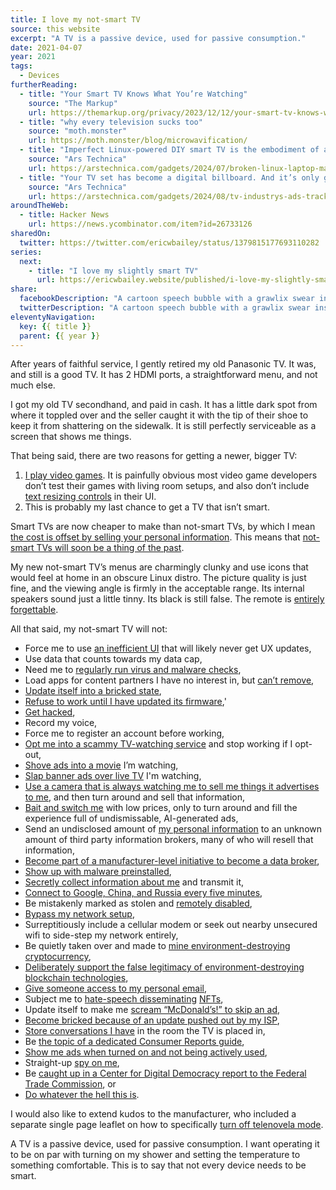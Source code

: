 ```yaml
---
title: I love my not-smart TV
source: this website
excerpt: "A TV is a passive device, used for passive consumption."
date: 2021-04-07
year: 2021
tags:
  - Devices
furtherReading:
  - title: "Your Smart TV Knows What You’re Watching"
    source: "The Markup"
    url: https://themarkup.org/privacy/2023/12/12/your-smart-tv-knows-what-youre-watching
  - title: "why every television sucks too"
    source: "moth.monster"
    url: https://moth.monster/blog/microwavification/
  - title: "Imperfect Linux-powered DIY smart TV is the embodiment of ad fatigue"
    source: "Ars Technica"
    url: https://arstechnica.com/gadgets/2024/07/broken-linux-laptop-makes-for-a-fine-smart-tv-alternative/
  - title: "Your TV set has become a digital billboard. And it’s only getting worse."
    source: "Ars Technica"
    url: https://arstechnica.com/gadgets/2024/08/tv-industrys-ads-tracking-obsession-is-turning-your-living-room-into-a-store/
aroundTheWeb:
  - title: Hacker News
    url: https://news.ycombinator.com/item?id=26733126
sharedOn:
  twitter: https://twitter.com/ericwbailey/status/1379815177693110282
series:
  next:
    - title: "I love my slightly smart TV"
      url: https://ericwbailey.website/published/i-love-my-slightly-smart-tiny-tv/
share:
  facebookDescription: "A cartoon speech bubble with a grawlix swear inside it."
  twitterDescription: "A cartoon speech bubble with a grawlix swear inside it."
eleventyNavigation:
  key: {{ title }}
  parent: {{ year }}
---
```


After years of faithful service, I gently retired my old Panasonic TV. It was, and still is a good TV. It has 2 HDMI ports, a straightforward menu, and not much else.

I got my old TV secondhand, and paid in cash. It has a little dark spot from where it toppled over and the seller caught it with the tip of their shoe to keep it from shattering on the sidewalk. It is still perfectly serviceable as a screen that shows me things.

That being said, there are two reasons for getting a newer, bigger TV:

1. [I play video games](https://twitter.com/ericwbailey/status/1338300226612961283). It is painfully obvious most video game developers don’t test their games with living room setups, and also don’t include [text resizing controls](https://www.gamasutra.com/view/news/367615/Legible_font_still_one_of_the_biggest_accessibility_issues_in_games.php) in their UI.
2. This is probably my last chance to get a TV that isn’t smart.

Smart TVs are now cheaper to make than not-smart TVs, by which I mean [the cost is offset by selling your personal information](https://www.mentalfloss.com/article/581286/smart-tvs-are-cheap-because-they-sell-your-data). This means that [not-smart TVs will soon be a thing of the past](https://arstechnica.com/gadgets/2021/05/vizio-tv-buyers-are-becoming-the-product-vizio-sells-not-just-its-customers/).

My new not-smart TV’s menus are charmingly clunky and use icons that would feel at home in an obscure Linux distro. The picture quality is just fine, and the viewing angle is firmly in the acceptable range. Its internal speakers sound just a little tinny. Its black is still false. The remote is [entirely forgettable](https://twitter.com/jaredsinclair/status/674286887289294848).

All that said, my not-smart TV will not:

- Force me to use [an inefficient UI](https://www.inputmag.com/features/why-do-so-many-smart-tv-interfaces-still-suck-lg-samsung) that will likely never get UX updates,
- Use data that counts towards my data cap,
- Need me to [regularly run virus and malware checks](https://www.samsung.com/us/support/answer/ANS00077524/),
- Load apps for content partners I have no interest in, but [can’t remove](https://twitter.com/SamsungUK/status/1453432765656059907),
- [Update itself into a bricked state](https://www.zdnet.com/article/samsungs-bad-software-update-bricks-smart-tvs/),
- [Refuse to work until I have updated its firmware](https://twitter.com/isislovecruft/status/1487947074901463040),'
- [Get hacked](https://arstechnica.com/security/2024/04/patches-released-for-as-many-as-91000-hackable-lg-tvs-exposed-to-the-internet/),
- Record my voice,
- Force me to register an account before working,
- [Opt me into a scammy TV-watching service](https://medium.com/@amandam_95165/what-you-dont-know-about-hp-instant-ink-until-it-s-too-late-fb730e752ab4) and stop working if I opt-out,
- [Shove ads into a movie](https://arstechnica.com/gadgets/2015/02/samsung-smart-tvs-inserting-ads-into-third-party-apps/) I’m watching,
- [Slap banner ads over live TV](https://arstechnica.com/gadgets/2022/01/some-roku-smart-tvs-are-now-showing-banner-ads-over-live-tv/) I'm watching,
- [Use a camera that is always watching me to sell me things it advertises to me](https://arstechnica.com/gadgets/2023/12/upcoming-wireless-tvs-sell-users-on-screen-products-when-they-raise-their-hand/), and then turn around and sell that information,
- [Bait and switch me](https://arstechnica.com/gadgets/2023/11/after-luring-customers-with-low-prices-amazon-stuffs-fire-tvs-with-ads/) with low prices, only to turn around and fill the experience full of undismissable, AI-generated ads,
- Send an undisclosed amount of [my personal information](https://www.washingtonpost.com/technology/2019/09/18/you-watch-tv-your-tv-watches-back/) to an unknown amount of third party information brokers, many of who will resell that information,
- [Become part of a manufacturer-level initiative to become a data broker](https://gizmodo.com/lg-s-latest-announcement-solidifies-everything-wrong-wi-1848425315),
- [Show up with malware preinstalled](https://arstechnica.com/information-technology/2023/05/potentially-millions-of-android-tvs-and-phones-come-with-malware-preinstalled/),
- [Secretly collect information about me](https://www.consumerreports.org/privacy/how-to-turn-off-smart-tv-snooping-features/) and transmit it,
- [Connect to Google, China, and Russia every five minutes](https://svrooij.io/2023/01/25/disconnect-your-smart-appliance/),
- Be mistakenly marked as stolen and [remotely disabled](https://www.theverge.com/2021/8/25/22640876/samsung-television-block-function-stolen-tv-sets-south-africa),
- [Bypass my network setup](https://labzilla.io/blog/force-dns-pihole),
- Surreptitiously include a cellular modem or seek out nearby unsecured wifi to side-step my network entirely,
- Be quietly taken over and made to [mine environment-destroying cryptocurrency](https://decrypt.co/18980/hacking-group-secretly-mining-crypto-android-smart-tvs),
- [Deliberately support the false legitimacy of environment-destroying blockchain technologies](https://www.theverge.com/2022/1/2/22858698/samsung-2022-tvs-nft-support-announced-cryptocurrency),
- [Give someone access to my personal email](https://www.404media.co/android-tvs-can-expose-user-email-inboxes/),
- Subject me to [hate-speech disseminating](https://www.wsj.com/articles/islamic-state-turns-to-nfts-to-spread-terror-message-11662292800) [NFTs](https://www.theverge.com/2022/9/4/23336997/lg-bringing-nfts-smart-tvs-cryptocurrency),
- Update itself to make me [scream “McDonald’s!” to skip an ad](https://www.fastcompany.com/90185994/sony-files-patent-to-make-tv-ads-into-video-games),
- [Become bricked because of an update pushed out by my ISP](https://arstechnica.com/gadgets/2024/09/telecom-accused-of-bricking-hundreds-of-tvs-streaming-sticks-with-bad-update/),
- [Store conversations I have](https://www.techdirt.com/2015/02/09/samsungs-smart-tvs-are-collecting-storing-your-private-conversations/) in the room the TV is placed in,
- Be [the topic of a dedicated Consumer Reports guide](https://www.consumerreports.org/electronics/privacy/how-to-turn-off-smart-tv-snooping-features-a4840102036/),
- [Show me ads when turned on and not being actively used](https://www.theverge.com/2024/9/26/24254935/lg-smart-tv-oled-screensaver-ads-idle-mode),
- Straight-up [spy on me](https://www.techdirt.com/2017/02/07/vizio-fined-22-million-not-telling-customers-their-tvs-were-spying-them/),
- Be [caught up in a Center for Digital Democracy report to the Federal Trade Commission](https://arstechnica.com/gadgets/2024/10/streaming-industry-has-unprecedented-surveillance-manipulation-capabilities/), or
- [Do whatever the hell this is](https://cohost.org/ghoulnoise/post/5286766-do-not-buy-hisense-t).

I would also like to extend kudos to the manufacturer, who included a separate single page leaflet on how to specifically [turn off telenovela mode](https://www.cined.com/the-soap-opera-effect-how-your-tv-is-destroying-cinematic-efforts/).

A TV is a passive device, used for passive consumption. I want operating it to be on par with turning on my shower and setting the temperature to something comfortable. This is to say that not every device needs to be smart.

